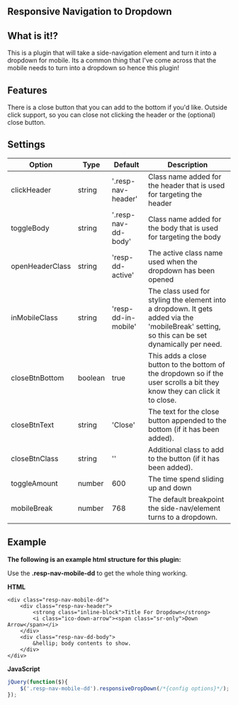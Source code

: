 <h2 id="responsive-dropdown">Responsive Navigation to Dropdown</h2>

## What is it!?
This is a plugin that will take a side-navigation element and turn it into a dropdown for mobile. Its a common thing that I've come across that the mobile needs to turn into a dropdown so hence this plugin!

## Features
There is a close button that you can add to the bottom if you'd like. Outside click support, so you can close not clicking the header or the (optional) close button.

## Settings

Option | Type | Default | Description
------ | ---- | ------- | -----------
clickHeader| string |  '.resp-nav-header' | Class name added for the header that is used for targeting the header
toggleBody| string |  '.resp-nav-dd-body' | Class name added for the body that is used for targeting the body
openHeaderClass| string |  'resp-dd-active' | The active class name used when the dropdown has been opened
inMobileClass| string |  'resp-dd-in-mobile' | The class used for styling the element into a dropdown. It gets added via the 'mobileBreak' setting, so this can be set dynamically per need.
closeBtnBottom| boolean |  true | This adds a close button to the bottom of the dropdown so if the user scrolls a bit they know they can click it to close.
closeBtnText| string |  'Close' | The text for the close button appended to the bottom (if it has been added).
closeBtnClass| string |  '' | Additional class to add to the button (if it has been added).
toggleAmount| number |  600 | The time spend sliding up and down
mobileBreak| number |  768 | The default breakpoint the side-nav/element turns to a dropdown.

## Example

__The following is an example html structure for this plugin:__

Use the __.resp-nav-mobile-dd__ to get the whole thing working.

__HTML__
```
<div class="resp-nav-mobile-dd">
	<div class="resp-nav-header">
		<strong class="inline-block">Title For Dropdown</strong>
		<i class="ico-down-arrow"><span class="sr-only">Down Arrow</span></i>
	</div>
	<div class="resp-nav-dd-body">
		&hellip; body contents to show.
	</div>
</div>
```

__JavaScript__
```javascript
jQuery(function($){
	$('.resp-nav-mobile-dd').responsiveDropDown(/*{config options}*/);
});
```
